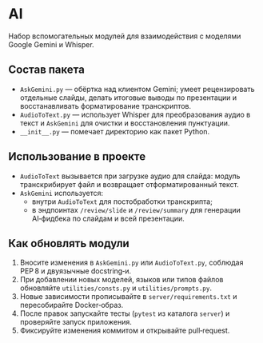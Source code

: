 # AI

Набор вспомогательных модулей для взаимодействия с моделями Google Gemini и Whisper.

## Состав пакета
- `AskGemini.py` — обёртка над клиентом Gemini; умеет рецензировать отдельные слайды, делать итоговые выводы по презентации и восстанавливать форматирование транскриптов.
- `AudioToText.py` — использует Whisper для преобразования аудио в текст и `AskGemini` для очистки и восстановления пунктуации.
- `__init__.py` — помечает директорию как пакет Python.

## Использование в проекте
- `AudioToText` вызывается при загрузке аудио для слайда: модуль транскрибирует файл и возвращает отформатированный текст.
- `AskGemini` используется:
  - внутри `AudioToText` для постобработки транскрипта;
  - в эндпоинтах `/review/slide` и `/review/summary` для генерации AI‑фидбека по слайдам и всей презентации.

## Как обновлять модули
1. Вносите изменения в `AskGemini.py` или `AudioToText.py`, соблюдая PEP 8 и двуязычные docstring‑и.
2. При добавлении новых моделей, языков или типов файлов обновляйте `utilities/consts.py` и `utilities/prompts.py`.
3. Новые зависимости прописывайте в `server/requirements.txt` и пересобирайте Docker‑образ.
4. После правок запускайте тесты (`pytest` из каталога `server`) и проверяйте запуск приложения.
5. Фиксируйте изменения коммитом и открывайте pull‑request.
